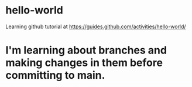 # hello-world
Learning github tutorial at https://guides.github.com/activities/hello-world/
# I'm learning about branches and making changes in them before committing to main.
